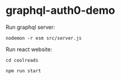 # graphql-auth0-demo

Run graphql server:

```nodemon -r esm src/server.js```

Run react website:

```cd coolreads```

```npm run start```
